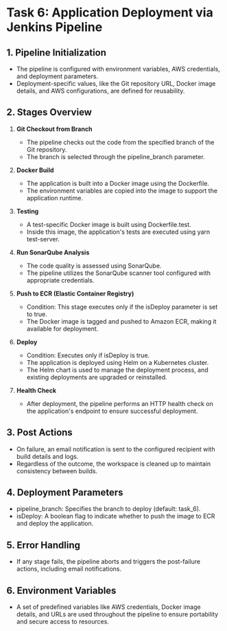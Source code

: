 # Task 6: Application Deployment via Jenkins Pipeline


## 1. Pipeline Initialization

   - The pipeline is configured with environment variables, AWS credentials, and deployment parameters.
   - Deployment-specific values, like the Git repository URL, Docker image details, and AWS configurations, are defined for reusability.

## 2. Stages Overview

1. **Git Checkout from Branch**

   - The pipeline checks out the code from the specified branch of the Git repository.
   - The branch is selected through the pipeline_branch parameter.

2. **Docker Build**

   - The application is built into a Docker image using the Dockerfile.
   - The environment variables are copied into the image to support the application runtime.

3. **Testing**

   - A test-specific Docker image is built using Dockerfile.test.
   - Inside this image, the application's tests are executed using yarn test-server.


4. **Run SonarQube Analysis**

   - The code quality is assessed using SonarQube.
   - The pipeline utilizes the SonarQube scanner tool configured with appropriate credentials.

 
5. **Push to ECR (Elastic Container Registry)**
   - Condition: This stage executes only if the isDeploy parameter is set to true.
   - The Docker image is tagged and pushed to Amazon ECR, making it available for deployment.


6. **Deploy**
   - Condition: Executes only if isDeploy is true.
   - The application is deployed using Helm on a Kubernetes cluster.
   - The Helm chart is used to manage the deployment process, and existing deployments are upgraded or reinstalled.

6. **Health Check**
   - After deployment, the pipeline performs an HTTP health check on the application's endpoint to ensure successful deployment.

## 3. Post Actions

   - On failure, an email notification is sent to the configured recipient with build details and logs.
   - Regardless of the outcome, the workspace is cleaned up to maintain consistency between builds.

## 4. Deployment Parameters

   - pipeline_branch: Specifies the branch to deploy (default: task_6).
   - isDeploy: A boolean flag to indicate whether to push the image to ECR and deploy the application.

## 5. Error Handling

   - If any stage fails, the pipeline aborts and triggers the post-failure actions, including email notifications.

## 6. Environment Variables

   - A set of predefined variables like AWS credentials, Docker image details, and URLs are used throughout the pipeline to ensure portability and secure access to resources.

